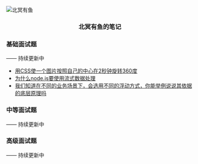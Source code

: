 ![北冥有鱼](https://desk-fd.zol-img.com.cn/t_s960x600c5/g5/M00/0A/0F/ChMkJ1ju4YqIG2K9AAK6BOHpGz8AAbn4gA849sAAroc468.jpg)

<h3 align="center">北冥有鱼的笔记</h3>


### 基础面试题
—— 持续更新中
 - [用CSS使一个图片按照自己的中心在2秒钟旋转360度](https://github.com/godkun/one-problem-the-best-solution/issues/1)
 - [为什么node.js要使用流式数据处理](https://github.com/godkun/one-problem-the-best-solution/issues/2)
 - [我们知道在不同的业务场景下，会选用不同的浮动方式，你能举例说说其依据的底层原理吗](https://github.com/godkun/one-problem-the-best-solution/issues/3)
 
### 中等面试题
—— 持续更新中
 
### 高级面试题
—— 持续更新中
